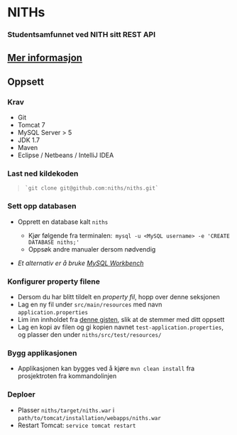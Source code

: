 # NITHs
### Studentsamfunnet ved NITH sitt REST API
##  [Mer informasjon](http://ec2-46-137-46-84.eu-west-1.compute.amazonaws.com/)

## Oppsett

### Krav
- Git
- Tomcat 7
- MySQL Server > 5
- JDK 1.7
- Maven
- Eclipse / Netbeans / IntelliJ IDEA

### Last ned kildekoden
>     `git clone git@github.com:niths/niths.git`

### Sett opp databasen
- Opprett en database kalt `niths`
    - Kjør følgende fra terminalen:` mysql -u <MySQL username> -e 'CREATE DATABASE niths;'`
    - Oppsøk andre manualer dersom nødvendig

- *Et alternativ er å bruke [MySQL Workbench](http://www.mysql.com/products/workbench/)*

### Konfigurer property filene
- Dersom du har blitt tildelt en *property fil*, hopp over denne seksjonen
- Lag en ny fil under `src/main/resources` med navn `application.properties`
- Lim inn innholdet fra [denne gisten](https://gist.github.com/2226677), slik at de stemmer med ditt oppsett
- Lag en kopi av filen og gi kopien navnet `test-application.properties`, og plasser den under `niths/src/test/resources/`

### Bygg applikasjonen
- Applikasjonen kan bygges ved å kjøre `mvn clean install` fra prosjektroten fra kommandolinjen

### Deploer
- Plasser `niths/target/niths.war` i  `path/to/tomcat/installation/webapps/niths.war`
- Restart Tomcat: `service tomcat restart`
